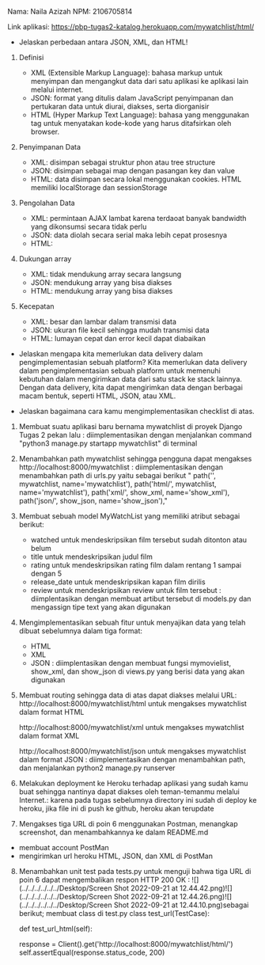 Nama: Naila Azizah
NPM: 2106705814

Link aplikasi: https://pbp-tugas2-katalog.herokuapp.com/mywatchlist/html/ 

- Jelaskan perbedaan antara JSON, XML, dan HTML!
1. Definisi
   - XML (Extensible Markup Language): bahasa markup untuk menyimpan dan mengangkut data dari satu aplikasi ke aplikasi lain melalui internet.
   - JSON: format yang ditulis dalam JavaScript penyimpanan dan pertukaran data untuk diurai, diakses, serta diorganisir
   - HTML (Hyper Markup Text Language): bahasa yang menggunakan tag untuk menyatakan kode-kode yang harus ditafsirkan oleh browser.

2. Penyimpanan Data
   - XML: disimpan sebagai struktur phon atau tree structure
   - JSON: disimpan sebagai map dengan pasangan key dan value
   - HTML: data disimpan secara lokal menggunakan cookies. HTML memiliki localStorage dan sessionStorage

3. Pengolahan Data
   - XML: permintaan AJAX lambat karena terdaoat banyak bandwidth yang dikonsumsi secara tidak perlu
   - JSON: data diolah secara serial maka lebih cepat prosesnya
   - HTML:

4. Dukungan array
   - XML: tidak mendukung array secara langsung
   - JSON: mendukung array yang bisa diakses
   - HTML: mendukung array yang bisa diakses

5. Kecepatan
   - XML: besar dan lambar dalam transmisi data
   - JSON: ukuran file kecil sehingga mudah transmisi data
   - HTML: lumayan cepat dan error kecil dapat diabaikan

- Jelaskan mengapa kita memerlukan data delivery dalam pengimplementasian sebuah platform?
Kita memerlukan data delivery dalam pengimplementasian sebuah platform untuk memenuhi kebutuhan dalam mengirimkan data dari satu stack ke stack lainnya.
Dengan data delivery, kita dapat mengirimkan data dengan berbagai macam bentuk, seperti HTML, JSON, atau XML.
  

- Jelaskan bagaimana cara kamu mengimplementasikan checklist di atas.
1. Membuat suatu aplikasi baru bernama mywatchlist di proyek Django Tugas 2 pekan lalu
: diimplementasikan dengan menjalankan command "python3 manage.py startapp mywatchlist" di terminal
2. Menambahkan path mywatchlist sehingga pengguna dapat mengakses http://localhost:8000/mywatchlist
: diimplementasikan dengan menambahkan path di urls.py yaitu sebagai berikut
"  path('', mywatchlist, name='mywatchlist'),
   path('html/', mywatchlist, name='mywatchlist'),
   path('xml/', show_xml, name='show_xml'),
   path('json/', show_json, name='show_json'),"
3. Membuat sebuah model MyWatchList yang memiliki atribut sebagai berikut:
   - watched untuk mendeskripsikan film tersebut sudah ditonton atau belum
   - title untuk mendeskripsikan judul film
   - rating untuk mendeskripsikan rating film dalam rentang 1 sampai dengan 5
   - release_date untuk mendeskripsikan kapan film dirilis
   - review untuk mendeskripsikan review untuk film tersebut
: diimplentasikan dengan membuat artibut tersebut di models.py dan mengassign tipe text yang akan digunakan
4. Mengimplementasikan sebuah fitur untuk menyajikan data yang telah dibuat sebelumnya dalam tiga format:
   - HTML
   - XML
   - JSON
: diimplentasikan dengan membuat fungsi mymovielist, show_xml, dan show_json di views.py yang berisi data yang akan digunakan
5. Membuat routing sehingga data di atas dapat diakses melalui URL:
    http://localhost:8000/mywatchlist/html untuk mengakses mywatchlist dalam format HTML

    http://localhost:8000/mywatchlist/xml untuk mengakses mywatchlist dalam format XML

    http://localhost:8000/mywatchlist/json untuk mengakses mywatchlist dalam format JSON 
   : diimplementasikan dengan menambahkan path, dan menjalankan python2 manage.py runserver
6. Melakukan deployment ke Heroku terhadap aplikasi yang sudah kamu buat sehingga nantinya dapat diakses oleh teman-temanmu melalui Internet.:
karena pada tugas sebelumnya directory ini sudah di deploy ke heroku, jika file ini di push ke github, heroku akan terupdate
7. Mengakses tiga URL di poin 6 menggunakan Postman, menangkap screenshot, dan menambahkannya ke dalam README.md

- membuat account PostMan
- mengirimkan url heroku HTML, JSON, dan XML di PostMan
8. Menambahkan unit test pada tests.py untuk menguji bahwa tiga URL di poin 6 dapat mengembalikan respon HTTP 200 OK
:  ![](../../../../../../Desktop/Screen Shot 2022-09-21 at 12.44.42.png)![](../../../../../../Desktop/Screen Shot 2022-09-21 at 12.44.26.png)![](../../../../../../Desktop/Screen Shot 2022-09-21 at 12.44.10.png)sebagai berikut;
membuat class di test.py
   class test_url(TestCase):

   def test_url_html(self):

   response = Client().get('http://localhost:8000/mywatchlist/html/')
   self.assertEqual(response.status_code, 200)


